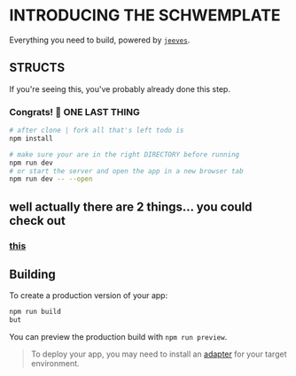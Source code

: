 # INTRODUCING THE SCHWEMPLATE

Everything you need to build, powered by [`jeeves`](https://247420.wavebinder.co.uk/random.png).

## STRUCTS

If you're seeing this, you've probably already done this step.

### Congrats! 🎉 ONE LAST THING

```bash
# after clone | fork all that's left todo is
npm install

# make sure your are in the right DIRECTORY before running 
npm run dev
# or start the server and open the app in a new browser tab
npm run dev -- --open
```
## well actually there are 2 things... you could check out 
### [this](threlte.xyz)

## Building

To create a production version of your app:

```bash
npm run build
but 
```

You can preview the production build with `npm run preview`.

> To deploy your app, you may need to install an [adapter](https://kit.svelte.dev/docs/adapters) for your target environment.
